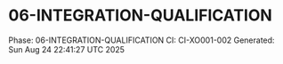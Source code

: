 # 06-INTEGRATION-QUALIFICATION
Phase: 06-INTEGRATION-QUALIFICATION
CI: CI-XO001-002
Generated: Sun Aug 24 22:41:27 UTC 2025
